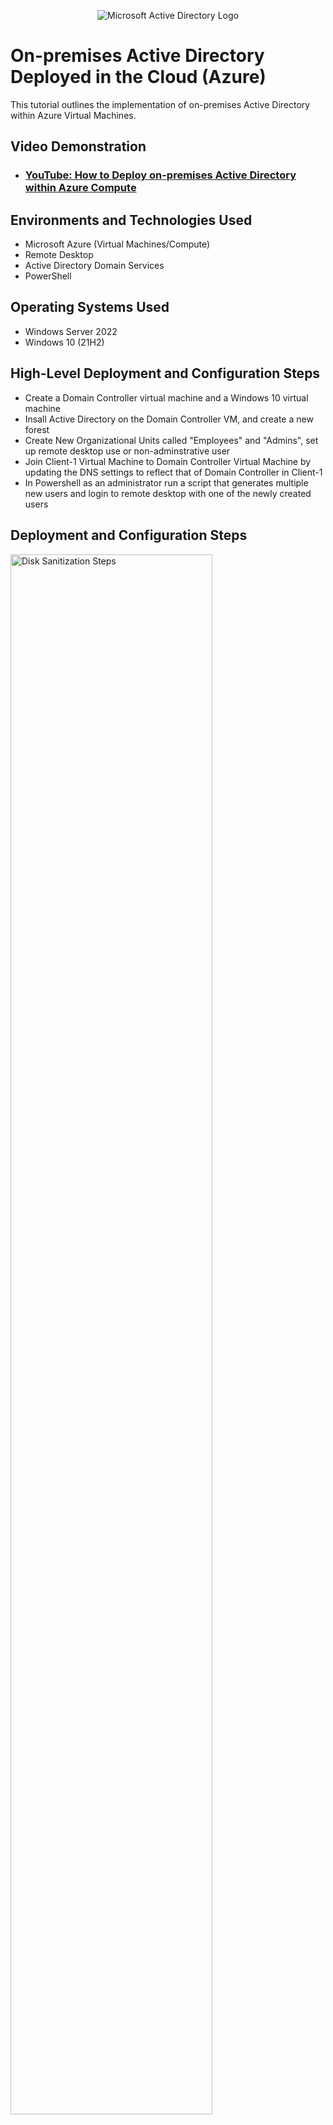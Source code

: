 <p align="center">
<img src="https://i.imgur.com/pU5A58S.png" alt="Microsoft Active Directory Logo"/>
</p>

<h1>On-premises Active Directory Deployed in the Cloud (Azure)</h1>
This tutorial outlines the implementation of on-premises Active Directory within Azure Virtual Machines.<br />


<h2>Video Demonstration</h2>

- ### [YouTube: How to Deploy on-premises Active Directory within Azure Compute](https://www.youtube.com)

<h2>Environments and Technologies Used</h2>

- Microsoft Azure (Virtual Machines/Compute)
- Remote Desktop
- Active Directory Domain Services
- PowerShell

<h2>Operating Systems Used </h2>

- Windows Server 2022
- Windows 10 (21H2)

<h2>High-Level Deployment and Configuration Steps</h2>

- Create a Domain Controller virtual machine and a Windows 10 virtual machine 
- Insall Active Directory on the Domain Controller VM, and create a new forest
- Create New Organizational Units called "Employees" and "Admins", set up remote desktop use or non-adminstrative user
- Join Client-1 Virtual Machine to Domain Controller Virtual Machine by updating the DNS settings to reflect that of Domain Controller in Client-1
- In Powershell as an administrator run a script that generates multiple new users and login to remote desktop with one of the newly created users 

<h2>Deployment and Configuration Steps</h2>

<p>
<img src="https://i.imgur.com/GsIvVgR.png" height="80%" width="80%" alt="Disk Sanitization Steps"/>
</p>
<p>
Client-1 VM control panel showing connection to Domain Controller VM after enabling ICMPv4 on the local firewall for the Domain Controller
</p>
<br />

<p>
<img src="https://i.imgur.com/wFoc2MK.png" height="80%" width="80%" alt="Disk Sanitization Steps"/>
</p>
<img src="https://i.imgur.com/Bryvro4.png" height="80%" width="80%" alt="Disk Sanitization Steps"/>
</p>
<img src="https://i.imgur.com/tJ5xfDP.png" height="80%" width="80%" alt="Disk Sanitization Steps"/>
</p>
<p>
Active Directory being installed on Domain Controller, new forest domain being created, and logging back into Domain Controller with new domain 
</p>
<br />

<p>
<img src="https://i.imgur.com/A8hbZW9.png" height="80%" width="80%" alt="Disk Sanitization Steps"/>
</p>
<img src="https://i.imgur.com/rrsFNYg.png" height="80%" width="80%" alt="Disk Sanitization Steps"/>
</p>
<p>
New admin account being created in Active Directory, then Logging back into Domain Controller with the newly created admin account 
</p>
<br />
<p>
<img src="https://i.imgur.com/5BoOnQU.png" height="80%" width="80%" alt="Disk Sanitization Steps"/>
</p>
<img src="https://i.imgur.com/xhj8EzH.png" height="80%" width="80%" alt="Disk Sanitization Steps"/>
</p>
<p>
Remote Desktop Login to Client-1 virtual machine with admin user created on Domain Controller virtual Machine after joining Client-1 VM to Domain Controller VM and changing the DNS settings to that of the Domain Controller 
</p>
<br />
<img src="https://i.imgur.com/o3Vkebn.png" height="80%" width="80%" alt="Disk Sanitization Steps"/>
</p>
<p>
In Powersell ISE on the Domain Controller a script to create multiple users within the users database is ran, generating other non-administrative users that can now login to Client-1  
</p>
<br />
<img src="https://i.imgur.com/o3Vkebn.png" height="80%" width="80%" alt="Disk Sanitization Steps"/>
</p>
<p>
In Powersell ISE on the Domain Controller a script to create multiple users within the users database is ran, generating other non-administrative users that can now login to Client-1  
</p>
<br />
<img src="https://i.imgur.com/vXgLaAI.png" height="80%" width="80%" alt="Disk Sanitization Steps"/>
</p>
<img src="https://i.imgur.com/bq894yH.png" height="80%" width="80%" alt="Disk Sanitization Steps"/>
<p>
After new users have been created in Domain Controller a non admin user is selected to successfully Remote Desktop into Client-1 with one of the newly created users
</p>
<br />
